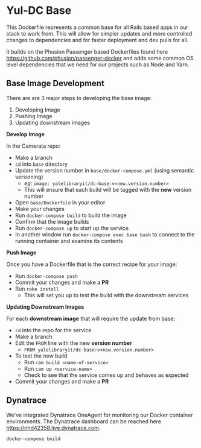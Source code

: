 # Yul-DC Base

This Dockerfile represents a common base for all Rails based apps in our stack to work from.  This will allow for 
simpler updates and more controlled changes to dependencies and for faster deployment and dev pulls for all.

It builds on the Phusion Passenger based Dockerfiles found here https://github.com/phusion/passenger-docker and 
adds some common OS level dependencies that we need for our projects such as Node and Yarn.

## Base Image Development

There are are 3 major steps to developing the base image:
1) Developing Image
2) Pushing Image
3) Updating downstream images

**Develop Image**

In the Camerata repo:

- Make a branch
- `cd` into `base` directory
- Update the version number in `base/docker-compose.yml` (using semantic versioning)
    - *eg*: `image: yalelibraryit/dc-base:v<new.version.number>`
    - This will ensure that each build will be tagged with the **new** version number
- Open `base/Dockerfile` in your editor
- Make your changes
- Run `docker-compose build` to build the image
- Confirm that the image builds
- Run `docker-compose up` to start up the service
- In another window run `docker-compose exec base bash` to connect to the running container and examine its contents

**Push Image**

Once you have a Dockerfile that is the correct recipe for your image:
- Run `docker-compose push`
- Commit your changes and make a **PR**
- Run `rake install`
    - This will set you up to test the build with the downstream services

**Updating Downstream Images**

For each **downstream image** that will require the update from base:
- `cd` into the repo for the service
- Make a branch
- Edit the `FROM` line with the new **version number**
    - `FROM yalelibraryit/dc-base:v<new.version.number>`
- To test the new build
    - Run `cam build <name-of-service>`
    - Run `cam up <service-name>`
    - Check to see that the service comes up and behaves as expected
- Commit your changes and make a **PR**

## Dynatrace	

We've integrated Dynatrace OneAgent for monitoring our Docker container environments. The Dynatrace dashboard can be reached here https://nhd42358.live.dynatrace.com. 

```bash	
docker-compose build	
```
